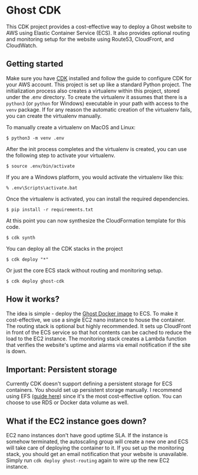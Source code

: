 # Ghost CDK

This CDK project provides a cost-effective way to deploy a Ghost website to AWS using Elastic Container Service (ECS). It also provides optional routing and monitoring setup for the website using Route53, CloudFront, and CloudWatch.

## Getting started

Make sure you have [CDK](https://docs.aws.amazon.com/cdk/latest/guide/getting_started.html) installed and follow the guide to configure CDK for your AWS account. This project is set up like a standard Python project.  The initialization process also creates a virtualenv within this project, stored under the .env directory.  To create the virtualenv it assumes that there is a `python3` (or `python` for Windows) executable in your path with access to the `venv` package. If for any reason the automatic creation of the virtualenv fails, you can create the virtualenv manually.

To manually create a virtualenv on MacOS and Linux:

```
$ python3 -m venv .env
```

After the init process completes and the virtualenv is created, you can use the following
step to activate your virtualenv.

```
$ source .env/bin/activate
```

If you are a Windows platform, you would activate the virtualenv like this:

```
% .env\Scripts\activate.bat
```

Once the virtualenv is activated, you can install the required dependencies.

```
$ pip install -r requirements.txt
```

At this point you can now synthesize the CloudFormation template for this code.

```
$ cdk synth
```

You can deploy all the CDK stacks in the project 

```
$ cdk deploy "*"
```

Or just the core ECS stack without routing and monitoring setup.

```
$ cdk deploy ghost-cdk
```

## How it works?

The idea is simple - deploy the [Ghost Docker image](https://hub.docker.com/_/ghost) to ECS. To make it cost-effective, we use a single EC2 nano instance to house the container. The routing stack is optional but highly recommended. It sets up CloudFront in front of the ECS service so that hot contents can be cached to reduce the load to the EC2 instance. The monitoring stack creates a Lambda function that verifies the website's uptime and alarms via email notification if the site is down.

## Important: Persistent storage

Currently CDK doesn't support defining a persistent storage for ECS containers. You should set up persistent storage manually. I recommend using EFS ([guide here](https://docs.aws.amazon.com/AmazonECS/latest/developerguide/tutorial-efs-volumes.html)) since it's the most cost-effective option. You can choose to use RDS or Docker data volume as well.

## What if the EC2 instance goes down?

EC2 nano instances don't have good uptime SLA. If the instance is somehow terminated, the autoscaling group will create a new one and ECS will take care of deploying the container to it. If you set up the monitoring stack, you should get an email notification that your website is unavailable. Simply run `cdk deploy ghost-routing` again to wire up the new EC2 instance.

